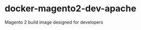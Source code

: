 docker-magento2-dev-apache
==========================

Magento 2 build image designed for developers
